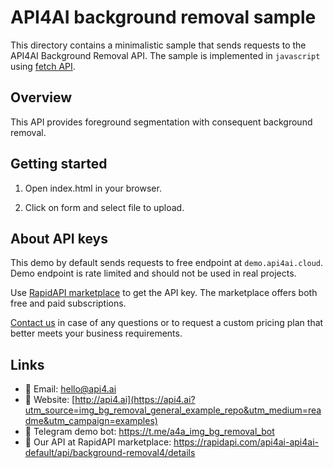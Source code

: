 # API4AI background removal sample

This directory contains a minimalistic sample that sends requests to the API4AI Background Removal API.
The sample is implemented in `javascript` using [fetch API](https://developer.mozilla.org/en-US/docs/Web/API/Fetch_API).


## Overview

This API provides foreground segmentation with consequent background removal.


## Getting started

1. Open index.html in your browser.

2. Click on form and select file to upload.


## About API keys

This demo by default sends requests to free endpoint at `demo.api4ai.cloud`.
Demo endpoint is rate limited and should not be used in real projects.

Use [RapidAPI marketplace](https://rapidapi.com/api4ai-api4ai-default/api/background-removal4/details) to get the API key. The marketplace offers both
free and paid subscriptions.

[Contact us](https://api4.ai/contacts?utm_source=img_bg_removal_general_example_repo&utm_medium=readme&utm_campaign=examples) in case of any questions or to request a custom pricing plan
that better meets your business requirements.


## Links

* 📩 Email: hello@api4.ai
* 🔗 Website: [http://api4.ai](https://api4.ai?utm_source=img_bg_removal_general_example_repo&utm_medium=readme&utm_campaign=examples)
* 🤖 Telegram demo bot: https://t.me/a4a_img_bg_removal_bot
* 🔵 Our API at RapidAPI marketplace: https://rapidapi.com/api4ai-api4ai-default/api/background-removal4/details
